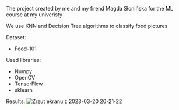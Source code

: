The project created by me and my firend Magda Słonińska for the ML course at my univeristy

We use KNN and Decision Tree algorithms to classify food pictures

Dataset:
- Food-101

Used libraries:
- Numpy
- OpenCV
- TensorFlow
- sklearn

Results:
![Zrzut ekranu z 2023-03-20 20-21-22](https://user-images.githubusercontent.com/45041977/226445596-44d08096-ec44-49db-8e9d-ad25964e5b56.png)
